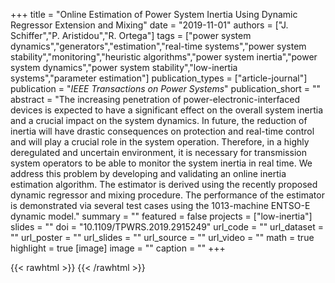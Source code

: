 +++
title = "Online Estimation of Power System Inertia Using Dynamic Regressor Extension and Mixing"
date = "2019-11-01"
authors = ["J. Schiffer","P. Aristidou","R. Ortega"]
tags = ["power system dynamics","generators","estimation","real-time systems","power system stability","monitoring","heuristic algorithms","power system inertia","power system dynamics","power system stability","low-inertia systems","parameter estimation"]
publication_types = ["article-journal"]
publication = "_IEEE Transactions on Power Systems_"
publication_short = ""
abstract = "The increasing penetration of power-electronic-interfaced devices is expected to have a significant effect on the overall system inertia and a crucial impact on the system dynamics. In future, the reduction of inertia will have drastic consequences on protection and real-time control and will play a crucial role in the system operation. Therefore, in a highly deregulated and uncertain environment, it is necessary for transmission system operators to be able to monitor the system inertia in real time. We address this problem by developing and validating an online inertia estimation algorithm. The estimator is derived using the recently proposed dynamic regressor and mixing procedure. The performance of the estimator is demonstrated via several test cases using the 1013-machine ENTSO-E dynamic model."
summary = ""
featured = false
projects = ["low-inertia"]
slides = ""
doi = "10.1109/TPWRS.2019.2915249"
url_code = ""
url_dataset = ""
url_poster = ""
url_slides = ""
url_source = ""
url_video = ""
math = true
highlight = true
[image]
image = ""
caption = ""
+++

{{< rawhtml >}}
<a href="https://plu.mx/plum/a/?doi=10.1109/TPWRS.2019.2915249" class="plumx-details"></a>
{{< /rawhtml >}}
